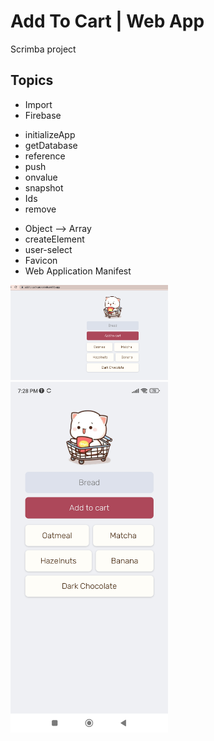 # Add To Cart | Web App
Scrimba project 

## Topics

+ Import
+ Firebase
- initializeApp
- getDatabase
- reference
- push
- onvalue
- snapshot
- Ids
- remove
+ Object --> Array
+ createElement
+ user-select
+ Favicon
+ Web Application Manifest
  
<img src ="addToCart.png" width=50%>
<img src ="addToCartMobile2.png" width=50%>
